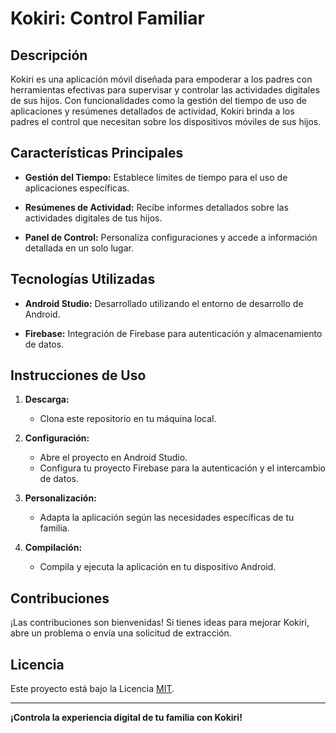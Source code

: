 # Kokiri: Control Familiar

## Descripción

Kokiri es una aplicación móvil diseñada para empoderar a los padres con herramientas efectivas para supervisar y controlar las actividades digitales de sus hijos. Con funcionalidades como la gestión del tiempo de uso de aplicaciones y resúmenes detallados de actividad, Kokiri brinda a los padres el control que necesitan sobre los dispositivos móviles de sus hijos.

## Características Principales

- **Gestión del Tiempo:** Establece límites de tiempo para el uso de aplicaciones específicas.
  
- **Resúmenes de Actividad:** Recibe informes detallados sobre las actividades digitales de tus hijos.
  
- **Panel de Control:** Personaliza configuraciones y accede a información detallada en un solo lugar.

## Tecnologías Utilizadas

- **Android Studio:** Desarrollado utilizando el entorno de desarrollo de Android.
  
- **Firebase:** Integración de Firebase para autenticación y almacenamiento de datos.

## Instrucciones de Uso

1. **Descarga:**
   - Clona este repositorio en tu máquina local.

2. **Configuración:**
   - Abre el proyecto en Android Studio.
   - Configura tu proyecto Firebase para la autenticación y el intercambio de datos.

3. **Personalización:**
   - Adapta la aplicación según las necesidades específicas de tu familia.
  
4. **Compilación:**
   - Compila y ejecuta la aplicación en tu dispositivo Android.

## Contribuciones

¡Las contribuciones son bienvenidas! Si tienes ideas para mejorar Kokiri, abre un problema o envía una solicitud de extracción.

## Licencia

Este proyecto está bajo la Licencia [MIT](LICENSE).

---

**¡Controla la experiencia digital de tu familia con Kokiri!**

